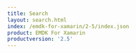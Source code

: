```yaml
---
title: Search
layout: search.html
index: /emdk-for-xamarin/2-5/index.json
product: EMDK For Xamarin
productversion: '2.5'
---
```














